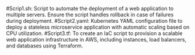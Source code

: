 #Scrip1.sh: Script to automate the deployment of a web application to multiple servers. Ensure the script handles rollback in case of failures during deployment.
#Script2.yaml: Kubernetes YAML configuration file to deploy a stateless microservice application with automatic scaling based on CPU utilization.
#Script3.tf: To create an IaC script to provision a scalable web application infrastructure in AWS, including instances, load balancers, and databases using Terraform.
